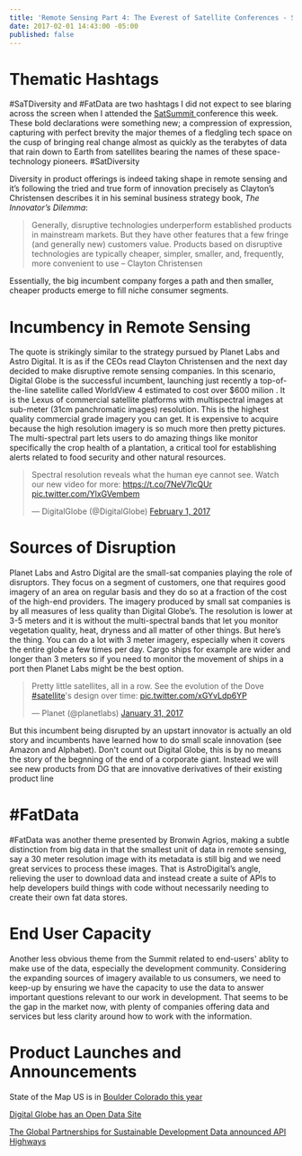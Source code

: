 ```yaml
---
title: 'Remote Sensing Part 4: The Everest of Satellite Conferences - SatSummit 2017'
date: 2017-02-01 14:43:00 -05:00
published: false
---
```


# Thematic Hashtags
#SaTDiversity and #FatData are two hashtags I did not expect to see blaring across the screen when I attended the [SatSummit ](https://satsummit.io) conference this week. These bold declarations were something new; a compression of expression, capturing with perfect brevity the major themes of a fledgling tech space on the cusp of bringing real change almost as quickly as the terabytes of data that rain down to Earth from satellites bearing the names of these space-technology pioneers.
#SatDiversity

Diversity in product offerings is indeed taking shape in remote sensing and it’s following the tried and true form of innovation precisely as Clayton’s Christensen describes it in his seminal business strategy book, *The Innovator’s Dilemma*:

> Generally, disruptive technologies underperform established products in mainstream markets. But they have other features that a few fringe (and generally new) customers value. Products based on disruptive technologies are typically cheaper, simpler, smaller, and, frequently, more convenient to use – Clayton Christensen

Essentially, the big incumbent company forges a path and then smaller, cheaper products emerge to fill niche consumer segments. 

# Incumbency in Remote Sensing
The quote is strikingly similar to the strategy pursued by Planet Labs and Astro Digital. It is as if the CEOs read Clayton Christensen and the next day decided to make disruptive remote sensing companies. In this scenario, Digital Globe is the successful incumbent, launching just recently a top-of-the-line satellite called WorldView 4 estimated to cost over $600 milion . It is the Lexus of commercial satellite platforms with multispectral images at sub-meter (31cm panchromatic images) resolution. This is the highest quality commercial grade imagery you can get. It is expensive to acquire because the high resolution imagery is so much more then pretty pictures. The multi-spectral part lets users to do amazing things like monitor specifically the crop health of a plantation, a critical tool for establishing alerts related to food security and other natural resources.

<blockquote class="twitter-tweet" data-lang="en"><p lang="en" dir="ltr">Spectral resolution reveals what the human eye cannot see. Watch our new video for more: <a href="https://t.co/7NeV7lcQUr">https://t.co/7NeV7lcQUr</a> <a href="https://t.co/YlxGVembem">pic.twitter.com/YlxGVembem</a></p>&mdash; DigitalGlobe (@DigitalGlobe) <a href="https://twitter.com/DigitalGlobe/status/826877814477578240">February 1, 2017</a></blockquote>
<script async src="//platform.twitter.com/widgets.js" charset="utf-8"></script>

# Sources of Disruption
Planet Labs and Astro Digital are the small-sat companies playing the role of disruptors. They focus on a segment of customers, one that requires good imagery of an area on regular basis and they do so at a fraction of the cost of the high-end providers.  The imagery produced by small sat companies is by all measures of less quality than Digital Globe’s. The resolution is lower at 3-5 meters and it is without the multi-spectral bands that let you monitor vegetation quality, heat, dryness and all matter of other things. But here’s the thing. You can do a lot with 3 meter imagery, especially when it covers the entire globe a few times per day. Cargo ships for example are wider and longer than 3 meters so if you need to monitor the movement of ships in a port then Planet Labs might be the best option.

<blockquote class="twitter-tweet" data-lang="en"><p lang="en" dir="ltr">Pretty little satellites, all in a row. See the evolution of the Dove <a href="https://twitter.com/hashtag/satellite?src=hash">#satellite</a>&#39;s design over time: <a href="https://t.co/xGYvLdp6YP">pic.twitter.com/xGYvLdp6YP</a></p>&mdash; Planet (@planetlabs) <a href="https://twitter.com/planetlabs/status/826466171432022016">January 31, 2017</a></blockquote>
<script async src="//platform.twitter.com/widgets.js" charset="utf-8"></script>

But this incumbent being disrupted by an upstart innovator is actually an old story and incumbents have learned how to do small scale innovation (see Amazon and Alphabet). Don't count out Digital Globe, this is by no means the story of the begnning of the end of a corporate giant. Instead we will see new products from DG that are innovative derivatives of their existing product line
 
# #FatData

#FatData was another theme presented by Bronwin Agrios, making a subtle distinction from big data in that the smallest unit of data in remote sensing, say a 30 meter resolution image with its metadata is still big and we need great services to process these images. That is AstroDigital’s angle, relieving the user to download data and instead create a suite of APIs to help developers build things with code without necessarily needing to create their own fat data stores.

# End User Capacity
Another less obvious theme from the Summit related to end-users' ablity to make use of the data, especially the development community. Considering the expanding sources of imagery available to us consumers, we need to keep-up by ensuring we have the capacity to use the data to answer important questions relevant to our work in development. That seems to be the gap in the market now, with plenty of companies offering data and services but less clarity around how to work with the information.

# Product Launches and Announcements
State of the Map US is in [Boulder Colorado this year](https://openstreetmap.us/2017/01/sotmus-2017-announcement/)

[Digital Globe has an Open Data Site](https://www.digitalglobe.com/opendata)

[The Global Partnerships for Sustainable Development Data announced API Highways](http://www.data4sdgs.org/master-blog/2017/1/31/beta-launch-of-the-data4sdgs-api-highways)